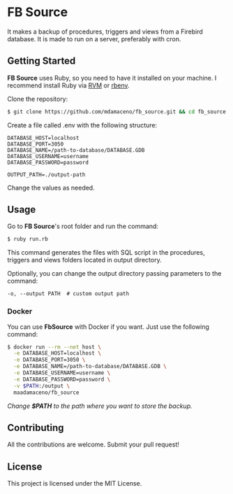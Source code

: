 # FB Source

It makes a backup of procedures, triggers and views from a Firebird database. It is made to run on a server, preferably with cron.

## Getting Started

**FB Source** uses Ruby, so you need to have it installed on your machine. I recommend install Ruby via [RVM](https://rvm.io/) or [rbenv](https://github.com/rbenv/rbenv).

Clone the repository:

``` bash
$ git clone https://github.com/mdamaceno/fb_source.git && cd fb_source
```

Create a file called .env with the following structure:

```
DATABASE_HOST=localhost
DATABASE_PORT=3050
DATABASE_NAME=/path-to-database/DATABASE.GDB
DATABASE_USERNAME=username
DATABASE_PASSWORD=password

OUTPUT_PATH=./output-path
```

Change the values as needed.

## Usage

Go to **FB Source**'s root folder and run the command:

``` bash
$ ruby run.rb
```

This command generates the files with SQL script in the procedures, triggers and views folders located in output directory.

Optionally, you can change the output directory passing parameters to the command:

```
-o, --output PATH  # custom output path
```

### Docker

You can use **FbSource** with Docker if you want. Just use the following command:

``` bash
$ docker run --rm --net host \
  -e DATABASE_HOST=localhost \
  -e DATABASE_PORT=3050 \
  -e DATABASE_NAME=/path-to-database/DATABASE.GDB \
  -e DATABASE_USERNAME=username \
  -e DATABASE_PASSWORD=password \
  -v $PATH:/output \
  maadamaceno/fb_source
```

*Change **$PATH** to the path where you want to store the backup.*

## Contributing

All the contributions are welcome. Submit your pull request!

## License

This project is licensed under the MIT License.

